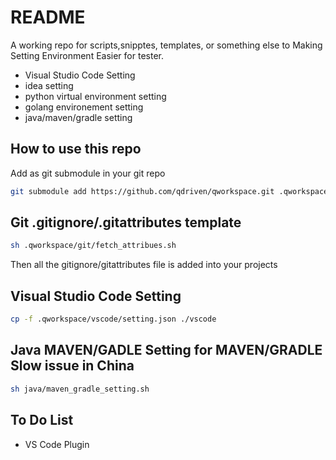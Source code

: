 # README

A working repo for scripts,snipptes, templates, or something else to Making Setting Environment Easier for tester.

- Visual Studio Code Setting
- idea setting
- python virtual environment setting
- golang environement setting 
- java/maven/gradle setting

## How to use this repo

Add as git submodule in your git repo 

```sh
git submodule add https://github.com/qdriven/qworkspace.git .qworkspace
```


## Git .gitignore/.gitattributes template

```sh
sh .qworkspace/git/fetch_attribues.sh
```

Then all the gitignore/gitattributes file is added into your projects


## Visual Studio Code Setting

```sh
cp -f .qworkspace/vscode/setting.json ./vscode
```

## Java MAVEN/GADLE Setting for MAVEN/GRADLE Slow issue in China

```sh
sh java/maven_gradle_setting.sh
```



## To Do List

- VS Code Plugin 
